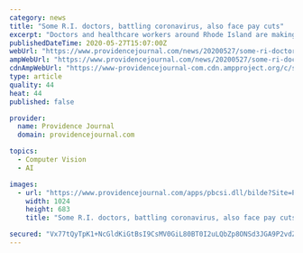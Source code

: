 ```yaml
---
category: news
title: "Some R.I. doctors, battling coronavirus, also face pay cuts"
excerpt: "Doctors and healthcare workers around Rhode Island are making immense personal sacrifices during the coronavirus pandemic. They’re also making"
publishedDateTime: 2020-05-27T15:07:00Z
webUrl: "https://www.providencejournal.com/news/20200527/some-ri-doctors-battling-coronavirus-also-face-pay-cuts"
ampWebUrl: "https://www.providencejournal.com/news/20200527/some-ri-doctors-battling-coronavirus-also-face-pay-cuts?template=ampart"
cdnAmpWebUrl: "https://www-providencejournal-com.cdn.ampproject.org/c/s/www.providencejournal.com/news/20200527/some-ri-doctors-battling-coronavirus-also-face-pay-cuts?template=ampart"
type: article
quality: 44
heat: 44
published: false

provider:
  name: Providence Journal
  domain: providencejournal.com

topics:
  - Computer Vision
  - AI

images:
  - url: "https://www.providencejournal.com/apps/pbcsi.dll/bilde?Site=PJ&Date=20200527&Category=NEWS&ArtNo=200529645&Ref=AR"
    width: 1024
    height: 683
    title: "Some R.I. doctors, battling coronavirus, also face pay cuts"

secured: "Vx77tQyTpK1+NcGldKiGtBsI9CsMV0GiL80BT0I2uLQbZp8ONSd3JGA9P2vdZcZhk0xJJrvCeolfdjRkUJCy0BolnM1N8awYd8AEv/NOZMI9aXuRwfm+E5i1ej3MGdPXadL5cHL1EM0gT0qGrPIQRm78I8/bu8uvXm2BYIM3UgFP3gVtVDx+ASlqrPTpmT/3bSKqNQBDwXwV/81bgBJaFNhIx0HzbdDZ7l/uZCkIzyLk6JNI/boYVXZdSv5PZ2/JYJpVZDkL7/rKjHfODVoNmyiCFze3cgrshCpk7cm8GL9GcVDhWmIimDAOVXhyQnTQ;5sQJyFW6Nk/pgcmG5L/HHQ=="
---
```


